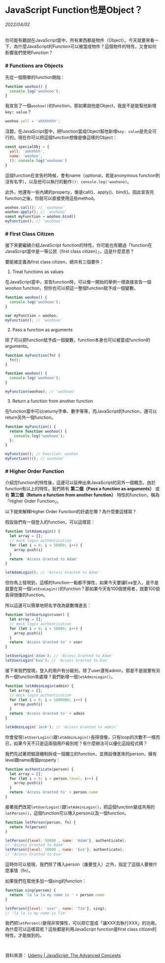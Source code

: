 # JavaScript Function也是Object？

###### 2022/04/02

你可能有聽說在JavaScript當中，所有東西都是物件（Object）。今天就要來看一下，為什麼JavaScript的Function可以被當成物件？這個物件的特性，又會如何影響我們使用Function？

### \# Functions are Objects

先從一個簡單的function開始：

```javascript
function woohoo() {
  console.log('woohooo');
}
```

我宣告了一個```woohoo()```的function，那如果說他是Object，我是不是能幫他新增```key: value```？

```javascript
woohoo.yell = 'ahhhhhhh';
```

沒錯，在JavaScript當中，把function當成Object幫他新增```key: value```是完全可行的。現在你可以把這個function想像是像這樣的Object：

```javascript
const specialObj = {
  yell: 'ahhhhhh',
  name: 'woohoo',
  (): console.log('woohooo')
}
```

這個function在宣告的時候，會有name（optional，若是anonymous function則沒有名字），以及他可以執行的動作```(): console.log('woohooo)```。

此外，他還有一些內建的property，像是call()、apply()、bind()。因此宣告完function之後，你就可以直接使用這些method。

```javascript
woohoo.call(); // 'woohooo'
woohoo.apply(); // 'woohooo'
const myFunction = woohoo.bind()
myFunction(); // 'woohooo'
```

### \# First Class Citizen

接下來要繼續介紹JavaScript function的特性，你可能也有聽過「function在JavaScript當中是一等公民（first class citizen）」，這是什麼意思？

要能被定義為first class citizen，總共有三個要件：

1. Treat functions as values

在JavaScript當中，宣告function時，可以像一開始的舉例一樣直接宣告一個woohoo function，但你也可以把這一整個function賦予成一個變數。

```javascript
function woohoo() {
  console.log('woohooo');
}

var myFunction = woohoo;
myFunction(); // 'woohooo'
```

2. Pass a function as arguments

除了可以把function賦予成一個變數，function本身也可以被當成function的arguments。


```javascript
function myFunction(fn) {
  fn();
}

function woohoo() {
  console.log('woohooo');
}

myFunction(woohoo); // 'woohooo'
```

3. Return a function from another function

在function當中可以returny字串、數字等等，而JavaScript的function，還可以return另外一個function。

```javascript
function myFunction() {
  return function woohoo() {
    console.log('woohooo');
  }; 
}

myFunction(); // Function: woohoo
myFunction()(); // woohooo'
```

### \# Higher Order Function

介紹完function的特性後，這邊可以延伸出來JavaScript的另外一個概念。由於function有以上的特性，我們將有 **第二個（Pass a function as arguments）** 或有 **第三個（Return a function from another function）** 特性的function，稱為「Higher Order Function」。

以下就來解釋Higher Order Function的好處在哪？為什麼要這樣寫？

假設我們有一個登入的function，可以這樣寫：

```javascript
function letAdamLogin() {
  let array = [];
  // mock login authentication
  for (let i = 0; i < 50000; i++) {
    array.push(i)
  }
  return 'Access Granted to Adam'
}

letAdamLogin(); // 'Access Granted to Adam'
```

但你馬上發現到，這樣的function一點都不彈性，如果今天要讓Eva登入，是不是就要在寫一個```letEvaLogin()```的function？那如果今天有100個使用者，就要100個長得很像的function。

所以這邊可以簡單地把名字改為變數傳進去：

```javascript
function letUserLogin(user) {
  let array = [];
  // mock login authentication
  for (let i = 0; i < 50000; i++) {
    array.push(i)
  }
  return 'Access Granted to' + user
}

letUserLogin('Adam'); // 'Access Granted to Adam'
letUserLogin('Eva'); // 'Access Granted to Eva'
```

接下來我們發現，登入的用戶有分級別，除了user還有admin，那是不是就要有另外一個function來處理？我們新增一個```letAdminLogin()```。

```javascript
function letAdminLogin(admin) {
  let array = [];
  // mock login authentication
  for (let i = 0; i < 1000000; i++) {
    array.push(i)
  }
  return 'Access Granted to' + admin
}

letAdminLogin('Josh'); // 'Access Granted to admin'
```

你會發現```letUserLogin()```跟```letAdminLogin()```長得很像，只有loop的次數不一樣而已，如果今天不只是這兩個用戶級別呢？有什麼辦法可以優化這段程式碼？

我們先試著把驗證機制拆成一個獨立的function，並預設傳進來的person，擁有level跟name兩個property：

```javascript
function authenticate(person) {
  let array = [];
  for (let i = 0; i < person.level; i++) {
    array.push(i)
  }
  return 'Access Granted to' + person.name
}
```

接著我們改寫```letUserLogin()```跟```letAdminLogin()```，把這個function變成共用的```letPerson()```，這個function可以傳入person以及一個function。

```javascript
function letPerson(person, fn) { 
  return fn(person)
}

letPerson({level: 50000 , name: 'Adam'}, authenticate);
// 'Access Granted to Adam'
letPerson({level: 50000 , name: 'Eva'}, authenticate);
// 'Access Granted to Eva'
```

這時你可以發現，我們除了傳入person（誰要登入）之外，指定了這個人要做什麼事情（fn）。

如果我們在幫他多加一個sing的function：

```javascript
function sing(person) {
  return 'la la la my name is ' + person.name
}

letPerson({level: 'user', name: 'Tim'}, sing);
// 'la la la my name is Tim'
```

我們把```letPerson()```變得非常彈性，可以把它當成「讓XXX去執行XXX」的功用。為什麼可以這樣寫呢？這些都是利用JavaScript function是first class citizen的特性，才能做到的。

<br>

資料來源：
[Udemy | JavaScript: The Advanced Concepts](https://www.udemy.com/course/advanced-javascript-concepts/)


